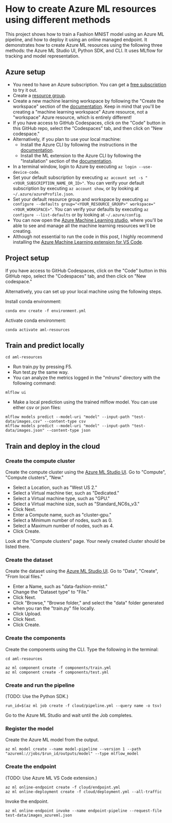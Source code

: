 # How to create Azure ML resources using different methods

This project shows how to train a Fashion MNIST model using an Azure ML pipeline, and how to deploy it using an online managed endpoint. It demonstrates how to create Azure ML resources using the following three methods: the Azure ML Studio UI, Python SDK, and CLI. It uses MLflow for tracking and model representation.

## Azure setup

* You need to have an Azure subscription. You can get a [free subscription](https://azure.microsoft.com/en-us/free?WT.mc_id=aiml-44165-bstollnitz) to try it out.
* Create a [resource group](https://docs.microsoft.com/en-us/azure/azure-resource-manager/management/manage-resource-groups-portal?WT.mc_id=aiml-44165-bstollnitz).
* Create a new machine learning workspace by following the "Create the workspace" section of the [documentation](https://docs.microsoft.com/en-us/azure/machine-learning/quickstart-create-resources?WT.mc_id=aiml-44165-bstollnitz). Keep in mind that you'll be creating a "machine learning workspace" Azure resource, not a "workspace" Azure resource, which is entirely different!
* If you have access to GitHub Codespaces, click on the "Code" button in this GitHub repo, select the "Codespaces" tab, and then click on "New codespace."
* Alternatively, if you plan to use your local machine:
  * Install the Azure CLI by following the instructions in the [documentation](https://docs.microsoft.com/en-us/cli/azure/install-azure-cli?WT.mc_id=aiml-44165-bstollnitz).
  * Install the ML extension to the Azure CLI by following the "Installation" section of the [documentation](https://docs.microsoft.com/en-us/azure/machine-learning/how-to-configure-cli?WT.mc_id=aiml-44165-bstollnitz).
* In a terminal window, login to Azure by executing `az login --use-device-code`. 
* Set your default subscription by executing `az account set -s "<YOUR_SUBSCRIPTION_NAME_OR_ID>"`. You can verify your default subscription by executing `az account show`, or by looking at `~/.azure/azureProfile.json`.
* Set your default resource group and workspace by executing `az configure --defaults group="<YOUR_RESOURCE_GROUP>" workspace="<YOUR_WORKSPACE>"`. You can verify your defaults by executing `az configure --list-defaults` or by looking at `~/.azure/config`.
* You can now open the [Azure Machine Learning studio](https://ml.azure.com/?WT.mc_id=aiml-44165-bstollnitz), where you'll be able to see and manage all the machine learning resources we'll be creating.
* Although not essential to run the code in this post, I highly recommend installing the [Azure Machine Learning extension for VS Code](https://marketplace.visualstudio.com/items?itemName=ms-toolsai.vscode-ai).


## Project setup

If you have access to GitHub Codespaces, click on the "Code" button in this GitHub repo, select the "Codespaces" tab, and then click on "New codespace."

Alternatively, you can set up your local machine using the following steps.

Install conda environment:

```
conda env create -f environment.yml
```

Activate conda environment:

```
conda activate aml-resources
```


## Train and predict locally

```
cd aml-resources
```

* Run train.py by pressing F5.
* Run test.py the same way.
* You can analyze the metrics logged in the "mlruns" directory with the following command:

```
mlflow ui
```

* Make a local prediction using the trained mlflow model. You can use either csv or json files:

```
mlflow models predict --model-uri "model" --input-path "test-data/images.csv" --content-type csv
mlflow models predict --model-uri "model" --input-path "test-data/images.json" --content-type json
```


## Train and deploy in the cloud

### Create the compute cluster

Create the compute cluster using the [Azure ML Studio UI](https://ml.azure.com/). Go to "Compute", "Compute clusters", "New."

* Select a Location, such as "West US 2."
* Select a Virtual machine tier, such as "Dedicated."
* Select a Virtual machine type, such as "GPU."
* Select a Virtual machine size, such as "Standard_NC6s_v3."
* Click Next.
* Enter a Compute name, such as "cluster-gpu."
* Select a Minimum number of nodes, such as 0.
* Select a Maximum number of nodes, such as 4.
* Click Create.

Look at the "Compute clusters" page. Your newly created cluster should be listed there.


### Create the dataset

Create the dataset using the [Azure ML Studio UI](https://ml.azure.com/). Go to "Data", "Create", "From local files."

* Enter a Name, such as "data-fashion-mnist."
* Change the "Dataset type" to "File."
* Click Next.
* Click "Browse," "Browse folder," and select the "data" folder generated when you ran the "train.py" file locally.
* Click Upload.
* Click Next.
* Click Create.


### Create the components

Create the components using the CLI. Type the following in the terminal:

```
cd aml-resources
```

```
az ml component create -f components/train.yml
az ml component create -f components/test.yml
```


### Create and run the pipeline

(TODO: Use the Python SDK.)

```
run_id=$(az ml job create -f cloud/pipeline.yml --query name -o tsv)
```

Go to the Azure ML Studio and wait until the Job completes.


### Register the model

Create the Azure ML model from the output.

```
az ml model create --name model-pipeline --version 1 --path "azureml://jobs/$run_id/outputs/model" --type mlflow_model
```

### Create the endpoint

(TODO: Use Azure ML VS Code extension.)

```
az ml online-endpoint create -f cloud/endpoint.yml
az ml online-deployment create -f cloud/deployment.yml --all-traffic
```

Invoke the endpoint.

```
az ml online-endpoint invoke --name endpoint-pipeline --request-file test-data/images_azureml.json
```
